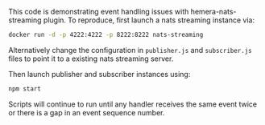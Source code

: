 This code is demonstrating event handling issues with hemera-nats-streaming plugin. To reproduce, first launch a nats streaming instance via:

```bash
docker run -d -p 4222:4222 -p 8222:8222 nats-streaming 
```

Alternatively change the configuration in `publisher.js` and `subscriber.js` files to point it to a existing nats streaming server.

Then launch publisher and subscriber instances using:

```bash
npm start
```

Scripts will continue to run until any handler receives the same event twice or there is a gap in an event sequence number.
